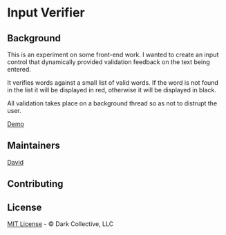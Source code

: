 # Input Verifier

## Background
This is an experiment on some front-end work.  I wanted to create an
input control that dynamically provided validation feedback on the
text being entered.

It verifies words against a small list of valid words.   If the word is not
found in the list it will be displayed in red, otherwise it will be displayed
in black.

All validation takes place on a background thread so as not to distrupt the user.

[Demo](web/input-velidator.html)

## Maintainers
[David](https://github.com/david-Darkcollective)

## Contributing

## License
[MIT License](LICENSE) - © Dark Collective, LLC

